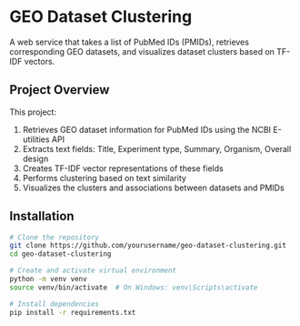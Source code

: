 # GEO Dataset Clustering

A web service that takes a list of PubMed IDs (PMIDs), retrieves corresponding GEO datasets, and visualizes dataset clusters based on TF-IDF vectors.

## Project Overview

This project:
1. Retrieves GEO dataset information for PubMed IDs using the NCBI E-utilities API
2. Extracts text fields: Title, Experiment type, Summary, Organism, Overall design
3. Creates TF-IDF vector representations of these fields
4. Performs clustering based on text similarity
5. Visualizes the clusters and associations between datasets and PMIDs

## Installation

```bash
# Clone the repository
git clone https://github.com/yourusername/geo-dataset-clustering.git
cd geo-dataset-clustering

# Create and activate virtual environment
python -m venv venv
source venv/bin/activate  # On Windows: venv\Scripts\activate

# Install dependencies
pip install -r requirements.txt